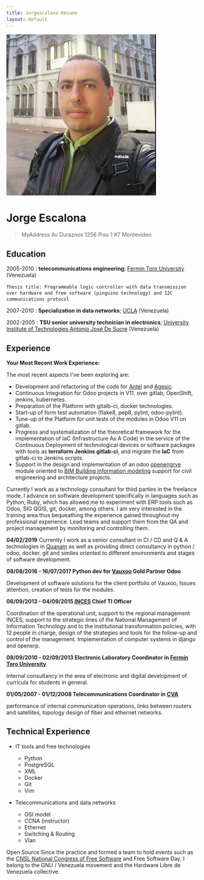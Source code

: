 ```yaml
---
title: Jorgescalona Resume
layout: default
---
```


![](../assets/img/yo_cv_2020.png)

Jorge Escalona
============

> MyAddress
> Av Duraznos 1256
> Piso 1 #7
> Montevideo

Education
---------

2005-2010
:   **telecommunications engineering**; [Fermín Toro University](http://www.uft.edu.ve/ "UFT") (Venezuela)

    Thesis title: Programmable logic controller with data transmission over hardware and free software (pinguino technology) and I2C communications protocol

2007-2010
:   **Specialization in data networks**; [UCLA](http://postgrado.ucla.edu.ve/ciencias/redes.htm "Universidad Centroccidental Lisandro Alvarado")
    (Venezuela)

2002-2005
:   **TSU senior university technician in electronics**; [University Institute of Technologies Antonio José De Sucre](http://www.utsbarquisimeto.edu.ve/paginas/carreras/electronica.html "TSU electronica") (Venezuela)


Experience
----------

**Your Most Recent Work Experience:**

The most recent aspects I've been exploring are:

* Development and refactoring of the code for [Antel](http://antel.com.uy/) and
[Agesic](https://www.gub.uy/agencia-gobierno-electronico-sociedad-informacion-conocimiento/).
* Continuous Integration for Odoo projects in V11. over gitlab, OpenShift,
jenkins, kubernetes.
* Preparation of the Platform with gitalb-ci, docker technologies.
* Start-up of form test automation (flake8, pep8, pylint, odoo-pylint).
* Tune-up of the Platform for unit tests of the modules in Odoo V11 on gitlab.
* Progress and systematization of the theoretical framework for the
implementation of IaC (Infrastructure As A Code) in the service of the
Continuous Deployment of technological devices or software packages with tools
as **terraform Jenkins gitlab-ci**, and migrate the **IaC** from gitlab-ci to Jenkins
scripts.
* Support in the design and implementation of an odoo [openengrve](https://gitlab.com/jorgemustaine/openengrve) module oriented
to [BIM Building information modeling](https://en.wikipedia.org/wiki/Building_information_modeling) support for civil engineering and architecture projects.

Currently I work as a technology consultant for third parties in the freelance mode. I advance on software development specifically in languages such as Python, Ruby, which has allowed me to experiment with ERP tools such as Odoo, SIG QGIS, git, docker, among others. I am very interested in the training area thus bequeathing the experience gained throughout my professional experience. Lead teams and support them from the QA and project management by monitoring and controlling them.

**04/02/2019** Currently I work as a senior consultant in CI / CD and Q & A technologies in [Quanam](https://quanam.com) as well as providing direct consultancy in python / odoo, docker, git and similes oriented to different environments and stages of software development.

**08/08/2016 - 16/07/2017 Python dev for [Vauxoo](https://www.vauxoo.com/) Gold Partner Odoo**

Development of software solutions for the client portfolio of Vauxoo, Issues attention, creation of tests for the modules.

**06/09/2013 - 04/09/2015 [INCES](http://www.inces.gob.ve "INCES") Chief TI Officer**

Coordination of the operational unit, support to the regional management INCES, support to the strategic lines of the National Management of Information Technology and to the institutional transformation policies, with 12 people in charge, design of the strategies and tools for the follow-up and control of the management. Implementation of computer systems in django and openerp.

**08/09/2010 - 02/09/2013 Electronic Laboratory Coordinator in [Fermín Toro University](http://www.uft.edu.ve/ "UFT")**

Internal consultancy in the area of electronic and digital development of curricula for students in general.

**01/05/2007 - 01/12/2008 Telecommunications Coordinator in [CVA](http://diversidadbiologica.minamb.gob.ve/actores/ficha/395/)**

performance of internal communication operations, links between routers and satellites, topology design of fiber and ethernet networks.

Technical Experience
--------------------


* IT tools and free technologies

    * Python
	* PostgreSQL
	* XML
	* Docker
	* Git
	* Vim

* Telecommunications and data networks

	* OSI model
	* CCNA (instructor)
	* Ethernet
	* Switching & Routing
	* Vlan


Open Source
	Since the practice and formed a team to hold events such as the [CNSL National Congress of Free Software](https://es.wikipedia.org/wiki/Congreso_Nacional_de_Software_Libre_de_Venezuela) and Free Software Day, I belong to the GNU / Venezuela movement and the Hardware Libre de Venezuela collective.

